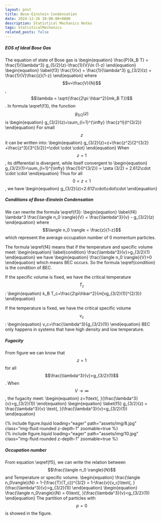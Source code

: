 ```yaml
---
layout: post
title: Bose-Einstein Condensation
date: 2024-12-26 10:00:00+0800
description: Statistical Mechanics Notes 
tags: StatisticalMechanics
related_posts: false
---
```


##### EOS of Ideal Bose Gas
The equation of state of Bose gas is
\begin{equation}
\frac{P}{k_B T} = \frac{1}{\lambda^3} g_{5/2}(z)-\frac{1}{V}\ln (1-z)
\end{equation}
\begin{equation}
\label{f3}
\frac{1}{v} = \frac{1}{\lambda^3} g_{3/2}(z) + \frac{1}{V}\frac{z}{1-z}
\end{equation}
where $$v=\frac{V}{N}$$, $$\lambda = \sqrt{\frac{2\pi \hbar^2}{mk_B T}}$$. In formula \eqref{f3}, the function $$g_{3/2}(z)$$ is
\begin{equation}
g_{3/2}(z)=\sum_{l=1}^{\infty} \frac{z^l}{l^{3/2}}
\end{equation}
For small $$z$$ it can be written into:
\begin{equation}
g_{3/2}(z)=z+\frac{z^2}{2^{3/2} +\frac{z^3}{3^{3/2}}+\cdot \cdot \cdot}
\end{equation}
When $$z = 1$$, its differential is divergent, while itself convergent to
\begin{equation}
g_{3/2}(1)=\sum_{l=1}^{\infty} \frac{1}{l^{3/2}} = \zeta (3/2) = 2.612\cdot \cdot \cdot
\end{equation}
Thus for all $$0 < z < 1$$, we have
\begin{equation}
g_{3/2}(z)<2.612\cdot\cdot\cdot
\end{equation}
##### Conditions of Bose-Einstein Condensation
We can rewrite the formula \eqref{f3}:
\begin{equation}
\label{f4}
\lambda^3 \frac{\langle n_0 \rangle}{V} = \frac{\lambda^3}{v} - g_{3/2}(z)
\end{equation}
where $$\langle n_0 \rangle = \frac{z}{1-z}$$ which represent the average occupation number of 0 momentum particles.

The formula \eqref{f4} means that if the temperature and specific volume meet:
\begin{equation}
\label{condition}
\frac{\lambda^3}{v}>g_{3/2}(1)
\end{equation}
we have
\begin{equation}
\frac{\langle n_0 \rangle}{V}>0
\end{equation}
which means BEC occurs. So the formula \eqref{condition} is the condition of BEC.

If the specific volume is fixed, we have the critical temperature $$T_c$$:
\begin{equation}
k_B T_c=\frac{2\pi\hbar^2}{m[vg_{3/2}(1)]^{2/3}}
\end{equation}

If the temperature is fixed, we have the critical specific volume $$v_c$$:
\begin{equation}
v_c=\frac{\lambda^3}{g_{3/2}(1)}
\end{equation}
BEC only happens in systems that have high density and low temperature.
##### Fugacity
From figure we can know that $$z=1$$ for all $$\frac{\lambda^3}{v}>g_{3/2}(1)$$.
When $$V \to \infty$$, the fugacity meet:
\begin{equation}
z=1\text{,    }(\frac{\lambda^3}{v}>g_{3/2}(1))
\end{equation}
\begin{equation}
\label{f5}
g_{3/2}(z) = \frac{\lambda^3}{v} \text{,    }(\frac{\lambda^3}{v}<g_{3/2}(1))
\end{equation}

<div class="col-sm mt-3 mt-md-0">
    {% include figure.liquid loading="eager" path="assets/img/8.jpg" class="img-fluid rounded z-depth-1" zoomable=true %}
</div>
<div class="col-sm mt-3 mt-md-0">
    {% include figure.liquid loading="eager" path="assets/img/10.jpg" class="img-fluid rounded z-depth-1" zoomable=true %}
</div>

##### Occupation number
From equation \eqref{f5}, we can write the relation between $$\frac{\langle n_0 \rangle}{N}$$ and Temperature or specific volume.
\begin{equation}
\frac{\langle n_0\rangle}{N} = 1-(\frac{T}{T_c})^{3/2} = 1-\frac{v}{v_c}\text{,    }(\frac{\lambda^3}{v}>g_{3/2}(1))
\end{equation}
\begin{equation}
\frac{\langle n_0\rangle}{N} = 0\text{,    }(\frac{\lambda^3}{v}<g_{3/2}(1))
\end{equation}
The partition of particles with $$p=0$$ is showed in the figure.
